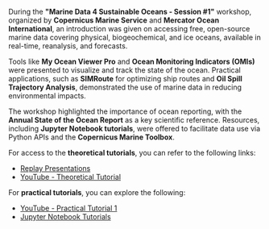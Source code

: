 During the **"Marine Data 4 Sustainable Oceans - Session #1"** workshop, organized by **Copernicus Marine Service** and **Mercator Ocean International**, an introduction was given on accessing free, open-source marine data covering physical, biogeochemical, and ice oceans, available in real-time, reanalysis, and forecasts. 

Tools like **My Ocean Viewer Pro** and **Ocean Monitoring Indicators (OMIs)** were presented to visualize and track the state of the ocean. Practical applications, such as **SIMRoute** for optimizing ship routes and **Oil Spill Trajectory Analysis**, demonstrated the use of marine data in reducing environmental impacts.

The workshop highlighted the importance of ocean reporting, with the **Annual State of the Ocean Report** as a key scientific reference. Resources, including **Jupyter Notebook tutorials**, were offered to facilitate data use via Python APIs and the **Copernicus Marine Toolbox**.

For access to the **theoretical tutorials**, you can refer to the following links:
- [Replay Presentations](https://events.marine.copernicus.eu/marine-data-4-sustainable-oceans/content/replays-presentations?iw_mailid=dc3985a4-371c-f011-8b3d-6045bdf3ac94&iw_scope=Event)
- [YouTube - Theoretical Tutorial](https://www.youtube.com/watch?v=O6Sf2T_tX0A&t=4285s)

For **practical tutorials**, you can explore the following:
- [YouTube - Practical Tutorial 1](https://www.youtube.com/watch?v=S1CXrPH2umA&t=2s)
- [Jupyter Notebook Tutorials](https://events.marine.copernicus.eu/marine-data-4-sustainable-oceans/content/jupyter-notebook-tutorials?iw_mailid=e39df353-7714-f011-aaa7-6045bd9d3cdc&iw_scope=Event)
